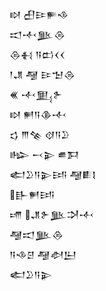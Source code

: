 <div class='block'>
<div class='line'>𒊭 𒌷𒄿𒊓𒈾</div>
<div class='line'>𒀊𒋾𒆥𒁲</div>
<div class='line'>𒁲𒈬 𒀀𒆗𒌋𒌋</div>
<div class='line'>𒁹𒂗 𒆷 𒄿𒈠𒁲</div>
<div class='line'>𒌍 𒋾𒅅𒉿</div>
<div class='line'>𒊭 𒂍𒀀𒆠𒋾</div>
<div class='line'>𒌓 𒐈𒆚 𒋼𒀀𒊒</div>
<div class='line'>𒈗 𒁁𒉌 𒌑𒁕</div>
<div class='line'>𒅗𒊒𒀀𒉌𒅀 𒆷𒀾𒋙</div>
<div class='line'>𒃲𒂍𒅀</div>
<div class='line'>𒋬 𒂗𒉿𒆥𒋫𒋾</div>
<div class='line'>𒆷𒀊𒆥𒁲</div>
<div class='line'>𒀀𒈾𒆪 𒆷𒀠𒌨</div>
<div class='line'>𒅗𒊒𒀀𒉌</div>
</div>
